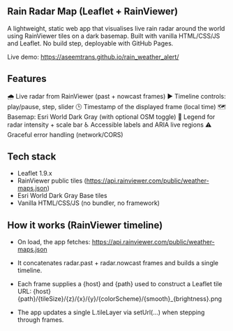 ## Rain Radar Map (Leaflet + RainViewer)

A lightweight, static web app that visualises live rain radar around the world using RainViewer tiles on a dark basemap. Built with vanilla HTML/CSS/JS and Leaflet. No build step, deployable with GitHub Pages.

Live demo: https://aseemtrans.github.io/rain_weather_alert/

## Features

🌧️ Live radar from RainViewer (past + nowcast frames)
▶️ Timeline controls: play/pause, step, slider
🕒 Timestamp of the displayed frame (local time)
🗺️ Basemap: Esri World Dark Gray (with optional OSM toggle)
📏 Legend for radar intensity + scale bar
♿ Accessible labels and ARIA live regions
⚠️ Graceful error handling (network/CORS)


## Tech stack

* Leaflet 1.9.x
* RainViewer public tiles (https://api.rainviewer.com/public/weather-maps.json)
* Esri World Dark Gray Base tiles
* Vanilla HTML/CSS/JS (no bundler, no framework)


## How it works (RainViewer timeline)

* On load, the app fetches:
https://api.rainviewer.com/public/weather-maps.json

* It concatenates radar.past + radar.nowcast frames and builds a single timeline.

* Each frame supplies a {host} and {path} used to construct a Leaflet tile URL:
{host}{path}/{tileSize}/{z}/{x}/{y}/{colorScheme}/{smooth}_{brightness}.png

* The app updates a single L.tileLayer via setUrl(...) when stepping through frames.
